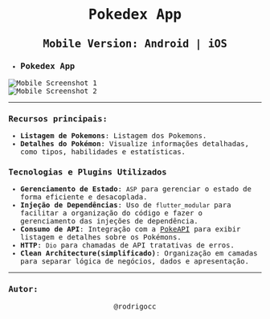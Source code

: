 
<samp>

# <p align='center'>Pokedex App</p>
## <p align='center'>Mobile Version: Android | iOS</p>

- ### Pokedex App ###

<p align="center">
</p>

![Mobile Screenshot 1](https://i.imgur.com/prkSYsv.png)  
![Mobile Screenshot 2](https://i.imgur.com/IVaVMmp.png)  

---

### **Recursos principais:**

- **Listagem de Pokemons**: Listagem dos Pokemons.
- **Detalhes do Pokémon**: Visualize informações detalhadas, como tipos, habilidades e estatísticas.

### **Tecnologias e Plugins Utilizados**

- **Gerenciamento de Estado**: `ASP` para gerenciar o estado de forma eficiente e desacoplada.
- **Injeção de Dependências**: Uso de `flutter_modular` para facilitar a organização do código e fazer o gerenciamento das injeções de dependência.
- **Consumo de API**: Integração com a [PokeAPI](https://pokeapi.co/) para exibir listagem e detalhes sobre os Pokémons.
- **HTTP**: `Dio` para chamadas de API tratativas de erros.
- **Clean Architecture(simplificado)**: Organização em camadas para separar lógica de negócios, dados e apresentação.

---


### **Autor:**
<p align="center">@rodrigocc</p>

